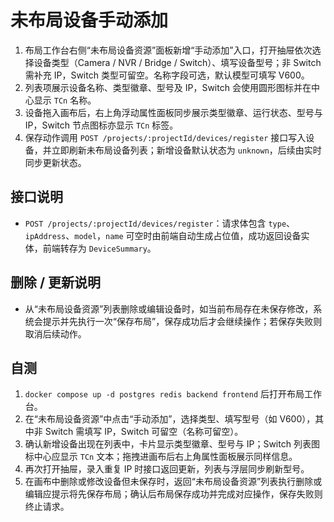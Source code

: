 # 未布局设备手动添加

1. 布局工作台右侧“未布局设备资源”面板新增“手动添加”入口，打开抽屉依次选择设备类型（Camera / NVR / Bridge / Switch）、填写设备型号；非 Switch 需补充 IP，Switch 类型可留空。名称字段可选，默认模型可填写 V600。
2. 列表项展示设备名称、类型徽章、型号及 IP，Switch 会使用圆形图标并在中心显示 `TCn` 名称。
3. 设备拖入画布后，右上角浮动属性面板同步展示类型徽章、运行状态、型号与 IP，Switch 节点图标亦显示 `TCn` 标签。
4. 保存动作调用 `POST /projects/:projectId/devices/register` 接口写入设备，并立即刷新未布局设备列表；新增设备默认状态为 `unknown`，后续由实时同步更新状态。

## 接口说明

- `POST /projects/:projectId/devices/register`：请求体包含 `type`、`ipAddress`、`model`，`name` 可空时由前端自动生成占位值，成功返回设备实体，前端转存为 `DeviceSummary`。

## 删除 / 更新说明

- 从“未布局设备资源”列表删除或编辑设备时，如当前布局存在未保存修改，系统会提示并先执行一次“保存布局”，保存成功后才会继续操作；若保存失败则取消后续动作。

## 自测

1. `docker compose up -d postgres redis backend frontend` 后打开布局工作台。
2. 在“未布局设备资源”中点击“手动添加”，选择类型、填写型号（如 V600），其中非 Switch 需填写 IP，Switch 可留空（名称可留空）。
3. 确认新增设备出现在列表中，卡片显示类型徽章、型号与 IP；Switch 列表图标中心应显示 `TCn` 文本；拖拽进画布后右上角属性面板展示同样信息。
4. 再次打开抽屉，录入重复 IP 时接口返回更新，列表与浮层同步刷新型号。
5. 在画布中删除或修改设备但未保存时，返回“未布局设备资源”列表执行删除或编辑应提示将先保存布局；确认后布局保存成功并完成对应操作，保存失败则终止请求。
